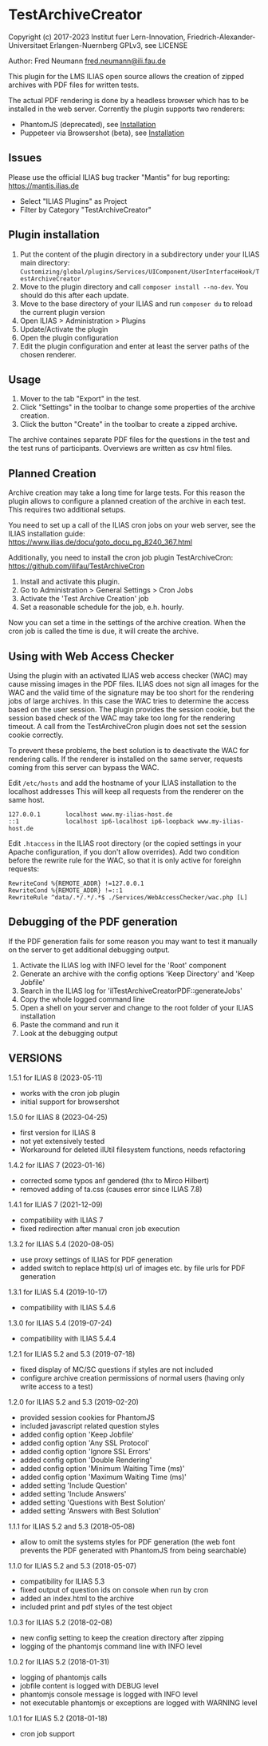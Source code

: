 # TestArchiveCreator

Copyright (c) 2017-2023 Institut fuer Lern-Innovation, Friedrich-Alexander-Universitaet Erlangen-Nuernberg
GPLv3, see LICENSE

Author: Fred Neumann <fred.neumann@ili.fau.de>

This plugin for the LMS ILIAS open source allows the creation of zipped archives with PDF files for written tests.

The actual PDF rendering is done by a headless browser which has to be installed in the web server. Corrently the plugin 
supports two renderers:

* PhantomJS (deprecated), see [Installation](./docs/install-phantomjs.md)
* Puppeteer via Browsershot (beta), see [Installation](./docs/install-pupeteer.md)

Issues
------
Please use the official ILIAS bug tracker "Mantis" for bug reporting: https://mantis.ilias.de
* Select "ILIAS Plugins" as Project
* Filter by Category "TestArchiveCreator"

Plugin installation
-------------------

1. Put the content of the plugin directory in a subdirectory under your ILIAS main directory:
`Customizing/global/plugins/Services/UIComponent/UserInterfaceHook/TestArchiveCreator`
2. Move to the plugin directory and call `composer install --no-dev`. You should do this after each update.
3. Move to the base directory of your ILIAS and run `composer du` to reload the current plugin version
4. Open ILIAS > Administration > Plugins
5. Update/Activate the plugin
6. Open the plugin configuration
7. Edit the plugin configuration and enter at least the server paths of the chosen renderer.


Usage
-----

1. Mover to the tab "Export" in the test.
3. Click "Settings" in the toolbar to change some properties of the archive creation.
2. Click the button "Create" in the toolbar to create a zipped archive.

The archive containes separate PDF files for the questions in the test and the test runs of participants.
Overviews are written as csv html files.

Planned Creation
----------------

Archive creation may take a long time for large tests. For this reason the plugin allows to configure
a planned creation of the archive in each test. This requires two additional setups.

You need to set up a call of the ILIAS cron jobs on your web server, see the ILIAS installation guide:
https://www.ilias.de/docu/goto_docu_pg_8240_367.html

Additionally, you need to install the cron job plugin TestArchiveCron:
https://github.com/ilifau/TestArchiveCron

1. Install and activate this plugin.
2. Go to Administration > General Settings > Cron Jobs
3. Activate the 'Test Archive Creation' job
4. Set a reasonable schedule for the job, e.h. hourly.

Now you can set a time in the settings of the archive creation. When the cron job is called the time is due, it
will create the archive.

Using with Web Access Checker
-----------------------------

Using the plugin with an activated ILIAS web access checker (WAC) may cause missing images in the PDF files.
ILIAS does not sign all images for the WAC and the valid time of the signature may be too short for the rendering jobs
of large archives. In this case the WAC tries to determine the access based on the user session. The plugin provides
the session cookie, but the session based check of the WAC may take too long for the rendering timeout.
A call from the TestArchiveCron plugin does not set the session cookie correctly.

To prevent these problems, the best solution is to deactivate the WAC for rendering calls. If the renderer is installed
on the same server, requests coming from this server can bypass the WAC.

Edit `/etc/hosts` and add the hostname of your ILIAS installation to the localhost addresses
This will keep all requests from the renderer on the same host.

    127.0.0.1       localhost www.my-ilias-host.de
    ::1             localhost ip6-localhost ip6-loopback www.my-ilias-host.de

Edit `.htaccess` in the ILIAS root directory (or the copied settings in your Apache configuration, if you don't allow overrides).
Add two condition before the rewrite rule for the WAC, so that it is only active for foreighn requests:

    RewriteCond %{REMOTE_ADDR} !=127.0.0.1
    RewriteCond %{REMOTE_ADDR} !=::1
	RewriteRule ^data/.*/.*/.*$ ./Services/WebAccessChecker/wac.php [L]


Debugging of the PDF generation
-------------------------------
If the PDF generation fails for some reason you may want to test it manually on the server to get additional debugging output.

1. Activate the ILIAS log with INFO level for the 'Root' component
2. Generate an archive with the config options 'Keep Directory' and 'Keep Jobfile'
3. Search in the ILIAS log for 'ilTestArchiveCreatorPDF::generateJobs'
4. Copy the whole logged command line
5. Open a shell on your server and change to the root folder of your ILIAS installation
6. Paste the command and run it
7. Look at the debugging output

VERSIONS
--------
1.5.1 for ILIAS 8 (2023-05-11)
- works with the cron job plugin 
- initial support for browsershot

1.5.0 for ILIAS 8 (2023-04-25)
- first version for ILIAS 8
- not yet extensively tested
- Workaround for deleted ilUtil filesystem functions, needs refactoring

1.4.2 for ILIAS 7 (2023-01-16)
- corrected some typos anf gendered (thx to Mirco Hilbert)
- removed adding of ta.css (causes error since ILIAS 7.8)

1.4.1 for ILIAS 7 (2021-12-09)
- compatibility with ILIAS 7
- fixed redirection after manual cron job execution

1.3.2 for ILIAS 5.4 (2020-08-05)
- use proxy settings of ILIAS for PDF generation
- added switch to replace http(s) url of images etc. by file urls for PDF generation

1.3.1 for ILIAS 5.4 (2019-10-17)
- compatibility with ILIAS 5.4.6

1.3.0 for ILIAS 5.4 (2019-07-24)
- compatibility with ILIAS 5.4.4 

1.2.1 for ILIAS 5.2 and 5.3 (2019-07-18)
- fixed display of MC/SC questions if styles are not included
- configure archive creation permissions of normal users (having only write access to a test)

1.2.0 for ILIAS 5.2 and 5.3 (2019-02-20)
- provided session cookies for PhantomJS
- included javascript related question styles
- added config option 'Keep Jobfile'
- added config option 'Any SSL Protocol'
- added config option 'Ignore SSL Errors'
- added config option 'Double Rendering'
- added config option 'Minimum Waiting Time (ms)'
- added config option 'Maximum Waiting Time (ms)'
- added setting 'Include Question'
- added setting 'Include Answers'
- added setting 'Questions with Best Solution'
- added setting 'Answers with Best Solution'

1.1.1 for ILIAS 5.2 and 5.3 (2018-05-08)
-  allow to omit the systems styles for PDF generation
   (the web font prevents the PDF generated with PhantomJS from being searchable)

1.1.0 for ILIAS 5.2 and 5.3 (2018-05-07)
- compatibility for ILIAS 5.3
- fixed output of question ids on console when run by cron
- added an index.html to the archive
- included print and pdf styles of the test object

1.0.3 for ILIAS 5.2 (2018-02-08)
- new config setting to keep the creation directory after zipping
- logging of the phantomjs command line with INFO level

1.0.2 for ILIAS 5.2 (2018-01-31)
- logging of phantomjs calls
- jobfile content is logged with DEBUG level
- phantomjs console message is logged with INFO level
- not executable phantomjs or exceptions are logged with WARNING level

1.0.1 for ILIAS 5.2 (2018-01-18)
 - cron job support
